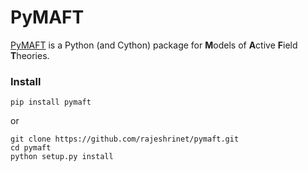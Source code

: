 PyMAFT
========
[PyMAFT](https://github.com/rajeshrinet/pymaft) is a Python (and Cython) package for **M**odels of **A**ctive **F**ield **T**heories.

### Install

```
pip install pymaft
```
or

```
git clone https://github.com/rajeshrinet/pymaft.git
cd pymaft
python setup.py install
```
